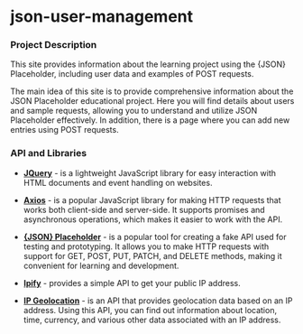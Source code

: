 # json-user-management
### Project Description
This site provides information about the learning project using the {JSON} Placeholder, including user data and examples of POST requests.

The main idea of this site is to provide comprehensive information about the JSON Placeholder educational project. Here you will find details about users and sample requests, allowing you to understand and utilize JSON Placeholder effectively. In addition, there is a page where you can add new entries using POST requests. 

### API and Libraries
+ __[JQuery](https://jquery.com/)__ - is a lightweight JavaScript library for easy interaction with HTML documents and event handling on websites.
+ __[Axios](https://axios-http.com/docs/intro)__ - is a popular JavaScript library for making HTTP requests that works both client-side and server-side. It supports promises and asynchronous operations, which makes it easier to work with the API.
+ __[{JSON} Placeholder](https://jsonplaceholder.typicode.com/)__ - is a popular tool for creating a fake API used for testing and prototyping. It allows you to make HTTP requests with support for GET, POST, PUT, PATCH, and DELETE methods, making it convenient for learning and development.
+ __[Ipify](https://api.ipify.org)__ - provides a simple API to get your public IP address.

+ __[IP Geolocation](https://ipgeolocation.io/)__ - is an API that provides geolocation data based on an IP address. Using this API, you can find out information about location, time, currency, and various other data associated with an IP address.
